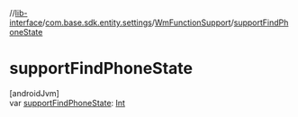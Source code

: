 //[lib-interface](../../../index.md)/[com.base.sdk.entity.settings](../index.md)/[WmFunctionSupport](index.md)/[supportFindPhoneState](support-find-phone-state.md)

# supportFindPhoneState

[androidJvm]\
var [supportFindPhoneState](support-find-phone-state.md): [Int](https://kotlinlang.org/api/latest/jvm/stdlib/kotlin/-int/index.html)
